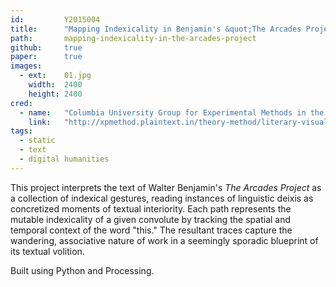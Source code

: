 ```yaml
---
id:         Y2015004
title:      "Mapping Indexicality in Benjamin's &quot;The Arcades Project&quot;"
path:       mapping-indexicality-in-the-arcades-project
github:     true
paper:      true
images:     
  - ext:    01.jpg
    width:  2400
    height: 2400
cred:
  - name:   "Columbia University Group for Experimental Methods in the Humanities"
    link:   "http://xpmethod.plaintext.in/theory-method/literary-visualization-lab.html"
tags:
  - static
  - text
  - digital humanities
---
```

This project interprets the text of Walter Benjamin's _The Arcades Project_ as a collection of indexical gestures, reading instances of linguistic deixis as concretized moments of textual interiority. Each path represents the mutable indexicality of a given convolute by tracking the spatial and temporal context of the word "this." The resultant traces capture the wandering, associative nature of work in a seemingly sporadic blueprint of its textual volition. 

Built using Python and Processing. 
